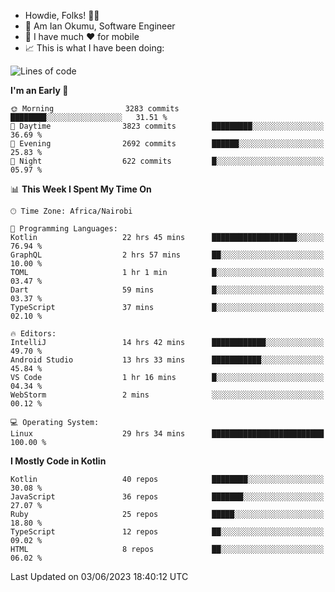 
* Howdie, Folks! 👋🤓
* 🤪 Am Ian Okumu, Software Engineer
* 📱 I have much ❤️ for mobile
* 📈 This is what I have been doing:
  
<!-- <a href="https://otsembo.github.io/OtsemboPortfolio/" style="margin-right:.5%; margin-top=.5%;">
  <img align="center" src="https://github-readme-stats.vercel.app/api/top-langs/?username=otsembo&layout=compact" />
</a> -->

<!--START_SECTION:waka-->
![Lines of code](https://img.shields.io/badge/From%20Hello%20World%20I%27ve%20Written-7.9%20million%20lines%20of%20code-blue)

**I'm an Early 🐤** 

```text
🌞 Morning                3283 commits        ████████░░░░░░░░░░░░░░░░░   31.51 % 
🌆 Daytime                3823 commits        █████████░░░░░░░░░░░░░░░░   36.69 % 
🌃 Evening                2692 commits        ██████░░░░░░░░░░░░░░░░░░░   25.83 % 
🌙 Night                  622 commits         █░░░░░░░░░░░░░░░░░░░░░░░░   05.97 % 
```


📊 **This Week I Spent My Time On** 

```text
🕑︎ Time Zone: Africa/Nairobi

💬 Programming Languages: 
Kotlin                   22 hrs 45 mins      ███████████████████░░░░░░   76.94 % 
GraphQL                  2 hrs 57 mins       ██░░░░░░░░░░░░░░░░░░░░░░░   10.00 % 
TOML                     1 hr 1 min          █░░░░░░░░░░░░░░░░░░░░░░░░   03.47 % 
Dart                     59 mins             █░░░░░░░░░░░░░░░░░░░░░░░░   03.37 % 
TypeScript               37 mins             █░░░░░░░░░░░░░░░░░░░░░░░░   02.10 % 

🔥 Editors: 
IntelliJ                 14 hrs 42 mins      ████████████░░░░░░░░░░░░░   49.70 % 
Android Studio           13 hrs 33 mins      ███████████░░░░░░░░░░░░░░   45.84 % 
VS Code                  1 hr 16 mins        █░░░░░░░░░░░░░░░░░░░░░░░░   04.34 % 
WebStorm                 2 mins              ░░░░░░░░░░░░░░░░░░░░░░░░░   00.12 % 

💻 Operating System: 
Linux                    29 hrs 34 mins      █████████████████████████   100.00 % 
```

**I Mostly Code in Kotlin** 

```text
Kotlin                   40 repos            ████████░░░░░░░░░░░░░░░░░   30.08 % 
JavaScript               36 repos            ███████░░░░░░░░░░░░░░░░░░   27.07 % 
Ruby                     25 repos            █████░░░░░░░░░░░░░░░░░░░░   18.80 % 
TypeScript               12 repos            ██░░░░░░░░░░░░░░░░░░░░░░░   09.02 % 
HTML                     8 repos             ██░░░░░░░░░░░░░░░░░░░░░░░   06.02 % 
```




 Last Updated on 03/06/2023 18:40:12 UTC
<!--END_SECTION:waka-->

<br />
<br />
<br />
<br />
<br />
  
  </div>
<!---
otsembo/otsembo is a ✨ special ✨ repository because its `README.md` (this file) appears on your GitHub profile.
You can click the Preview link to take a look at your changes.
--->
